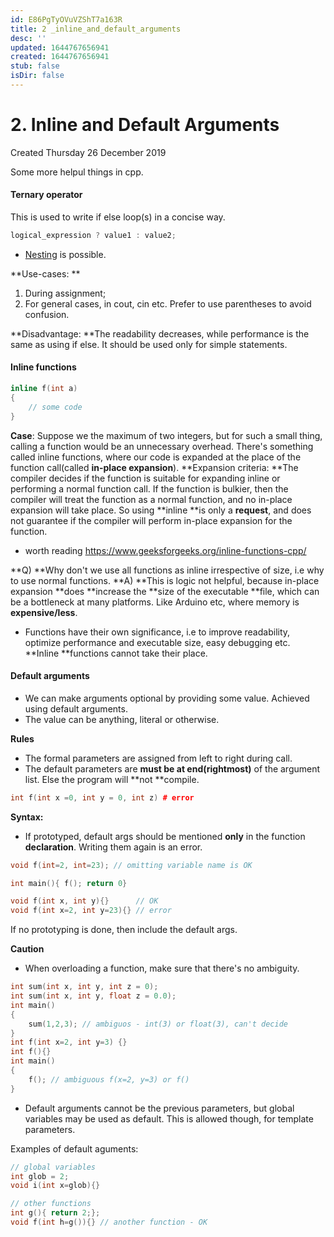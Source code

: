 ```yaml
---
id: E86PgTyOVuVZShT7a163R
title: 2 _inline_and_default_arguments
desc: ''
updated: 1644767656941
created: 1644767656941
stub: false
isDir: false
---
```

# 2. Inline and Default Arguments
Created Thursday 26 December 2019

Some more helpul things in cpp.

#### Ternary operator
This is used to write if else loop(s) in a concise way.
```c++
logical_expression ? value1 : value2;
```

* [Nesting](https://www.geeksforgeeks.org/c-nested-ternary-operator/) is possible.

**Use-cases: 	**

1. During assignment;
2. For general cases, in cout, cin etc. Prefer to use parentheses to avoid confusion.

**Disadvantage: **The readability decreases, while performance is the same as using if else. It should be used only for simple statements.

#### Inline functions
```c++
inline f(int a)
{
	// some code
}
```
**Case**: Suppose we the maximum of two integers, but for such a small thing, calling a function would be an unnecessary overhead.
There's something called inline functions, where our code is expanded at the place of the function call(called **in-place expansion**).
**Expansion criteria: **The compiler decides if the function is suitable for expanding inline or performing a normal function call. If the function is bulkier, then the compiler will treat the function as a normal function, and no in-place expansion will take place. So using **inline **is only a **request**, and does not guarantee if the compiler will perform in-place expansion for the function.

* worth reading <https://www.geeksforgeeks.org/inline-functions-cpp/>

**Q) **Why don't we use all functions as inline irrespective of size, i.e why to use normal functions.
**A) **This is logic not helpful, because in-place expansion **does **increase the **size of the executable **file, which can be a bottleneck at many platforms. Like Arduino etc, where memory is **expensive/less**.

* Functions have their own significance, i.e to improve readability, optimize performance and executable size, easy debugging etc. **Inline **functions cannot take their place.


#### Default arguments

* We can make arguments optional by providing some value. Achieved using default arguments.
* The value can be anything, literal or otherwise.

**Rules**

* The formal parameters are assigned from left to right during call.
* The default parameters are **must be at end(rightmost)** of the argument list. Else the program will **not **compile.
```c++
int f(int x =0, int y = 0, int z) # error
```
**Syntax:**

* If prototyped, default args should be mentioned **only** in the function **declaration**. Writing them again is an error.
```c++
void f(int=2, int=23); // omitting variable name is OK

int main(){	f(); return 0}

void f(int x, int y){} 		// OK
void f(int x=2, int y=23){} // error
```
If no prototyping is done, then include the default args.

**Caution**

* When overloading a function, make sure that there's no ambiguity.
```c++
int sum(int x, int y, int z = 0);
int sum(int x, int y, float z = 0.0);
int main()
{
	sum(1,2,3); // ambiguos - int(3) or float(3), can't decide
}
int f(int x=2, int y=3) {}
int f(){}
int main()
{
	f(); // ambiguous f(x=2, y=3) or f()
}
```

* Default arguments cannot be the previous parameters, but global variables may be used as default. This is allowed though, for template parameters.


Examples of default aguments:
```c++
// global variables
int glob = 2;
void i(int x=glob){}

// other functions
int g(){ return 2;};
void f(int h=g()){} // another function - OK
```
